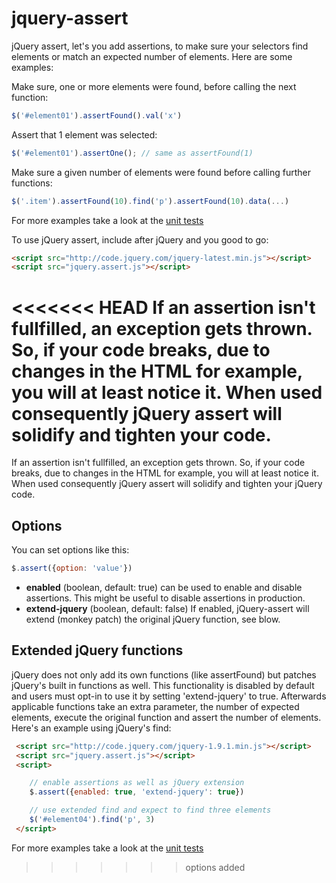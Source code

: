 jquery-assert
=============

jQuery assert, let's you add assertions, to make sure your selectors find elements or match an expected number of elements. Here are some examples:

Make sure, one or more elements were found, before calling the next function: 
```javascript
$('#element01').assertFound().val('x')
```

Assert that 1 element was selected:
```javascript
$('#element01').assertOne(); // same as assertFound(1)
```

Make sure a given number of elements were found before calling further functions:
```javascript
$('.item').assertFound(10).find('p').assertFound(10).data(...)
```

For more examples take a look at the [unit tests](https://github.com/timbuethe/jquery-assert/blob/master/tests.js)

To use jQuery assert, include after jQuery and you good to go:
```html
<script src="http://code.jquery.com/jquery-latest.min.js"></script>
<script src="jquery.assert.js"></script>
```

<<<<<<< HEAD
If an assertion isn't fullfilled, an exception gets thrown. So, if your code breaks, due to changes in the HTML for example, you will at least notice it. 
When used consequently jQuery assert will solidify and tighten your code. 
=======
If an assertion isn't fullfilled, an exception gets thrown. So, if your code breaks, due to changes in the HTML for example, you will at least notice it.
When used consequently jQuery assert will solidify and tighten your jQuery code.


Options
-------------

You can set options like this:
```javascript
$.assert({option: 'value'})
```

 * __enabled__ (boolean, default: true) can be used to enable and disable assertions. This might be useful to disable assertions in production.
 * __extend-jquery__ (boolean, default: false) If enabled, jQuery-assert will extend (monkey patch) the original jQuery function, see blow.


Extended jQuery functions
-------------

jQuery does not only add its own functions (like assertFound) but patches jQuery's built in functions as well. This functionality is disabled by default
and users must opt-in to use it by setting 'extend-jquery' to true. Afterwards applicable functions take an extra parameter, the number of expected elements,
execute the original function and assert the number of elements. Here's an example using jQuery's find:

```html
 <script src="http://code.jquery.com/jquery-1.9.1.min.js"></script>
 <script src="jquery.assert.js"></script>
 <script>

    // enable assertions as well as jQuery extension
    $.assert({enabled: true, 'extend-jquery': true})

    // use extended find and expect to find three elements
    $('#element04').find('p', 3)
 </script>
```

For more examples take a look at the [unit tests](https://github.com/timbuethe/jquery-assert/blob/master/tests.js)
>>>>>>> options added
